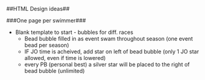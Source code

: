 
##HTML Design ideas##

###One page per swimmer###
* Blank template to start - bubbles for diff. races
  * Bead bubble filled in as event swam throughout season (one event bead per season)
  * IF JO time is acheived, add star on left of bead bubble (only 1 JO star allowed, even if time is lowered)
  * every PB (personal best) a silver star will be placed to the right of bead bubble (unlimited)

